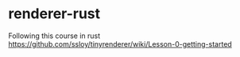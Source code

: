 # renderer-rust
Following this course in rust https://github.com/ssloy/tinyrenderer/wiki/Lesson-0-getting-started
